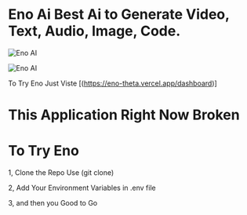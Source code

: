 # Eno Ai Best Ai to Generate Video, Text, Audio, Image, Code. 

![Eno AI](https://github.com/GameOfCode64/eno/assets/131631135/6a913b85-dc93-48cd-ad15-e3b78bfa70e5)

![Eno AI](https://github.com/GameOfCode64/eno/assets/131631135/b13858e3-e087-4590-b80f-f9520eae98b7)


To Try Eno Just Viste [(https://eno-theta.vercel.app/dashboard)]

# This Application Right Now Broken 
# To Try Eno
1, Clone the Repo Use (git clone)

2, Add Your Environment Variables in .env file 

3, and then you Good to Go
